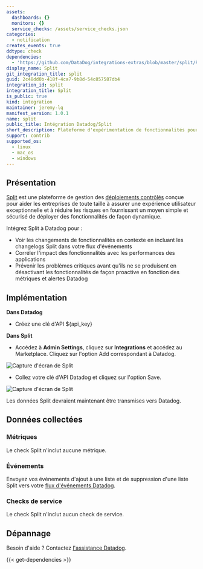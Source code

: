 ```yaml
---
assets:
  dashboards: {}
  monitors: {}
  service_checks: /assets/service_checks.json
categories:
  - notification
creates_events: true
ddtype: check
dependencies:
  - 'https://github.com/DataDog/integrations-extras/blob/master/split/README.md'
display_name: Split
git_integration_title: split
guid: 2c48dd0b-418f-4ca7-9b8d-54c857587db4
integration_id: split
integration_title: Split
is_public: true
kind: integration
maintainer: jeremy-lq
manifest_version: 1.0.1
name: split
public_title: Intégration Datadog/Split
short_description: Plateforme d'expérimentation de fonctionnalités pour équipes d'ingénierie et de conception produit.
support: contrib
supported_os:
  - linux
  - mac_os
  - windows
---
```

## Présentation

[Split][1] est une plateforme de gestion des [déploiements contrôlés][2] conçue pour aider les entreprises de toute taille à assurer une expérience utilisateur exceptionnelle et à réduire les risques en fournissant un moyen simple et sécurisé de déployer des fonctionnalités de façon dynamique.

Intégrez Split à Datadog pour :

 * Voir les changements de fonctionnalités en contexte en incluant les changelogs Split dans votre flux d'événements
 * Corréler l'impact des fonctionnalités avec les performances des applications
 * Prévenir les problèmes critiques avant qu'ils ne se produisent en désactivant les fonctionnalités de façon proactive en fonction des métriques et alertes Datadog

## Implémentation

**Dans Datadog**

 * Créez une clé d'API <span class="hidden-api-key">${api_key}</span>

**Dans Split**

 * Accédez à **Admin Settings**, cliquez sur **Integrations** et accédez au Marketplace. Cliquez sur l'option Add correspondant à Datadog.<br/>

![Capture d'écran de Split][3]

 * Collez votre clé d'API Datadog et cliquez sur l'option Save.

![Capture d'écran de Split][4]

Les données Split devraient maintenant être transmises vers Datadog.

## Données collectées
### Métriques

Le check Split n'inclut aucune métrique.

### Événements
Envoyez vos événements d'ajout à une liste et de suppression d'une liste Split vers votre [flux d'événements Datadog][5].

### Checks de service
Le check Split n'inclut aucun check de service.

## Dépannage
Besoin d'aide ? Contactez [l'assistance Datadog][6].

[1]: http://www.split.io
[2]: http://www.split.io/articles/controlled-rollout
[3]: https://raw.githubusercontent.com/DataDog/integrations-extras/ilan/split-integration/split/images/in-split.png
[4]: https://raw.githubusercontent.com/DataDog/integrations-extras/ilan/split-integration/split/images/integrations-datadog.png
[5]: https://docs.datadoghq.com/fr/graphing/event_stream
[6]: https://docs.datadoghq.com/fr/help


{{< get-dependencies >}}